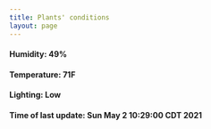 ```yaml
---
title: Plants' conditions
layout: page
---
```



#### Humidity: 49%
#### Temperature: 71F
#### Lighting: Low
#### Time of last update: Sun May  2 10:29:00 CDT 2021
